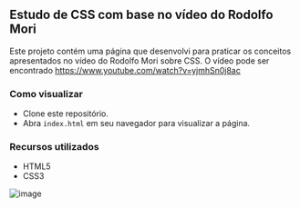 ## Estudo de CSS com base no vídeo do Rodolfo Mori

Este projeto contém uma página que desenvolvi para praticar os conceitos apresentados no vídeo do Rodolfo Mori sobre CSS. O vídeo pode ser encontrado https://www.youtube.com/watch?v=yjmhSn0j8ac

### Como visualizar
- Clone este repositório.
- Abra `index.html` em seu navegador para visualizar a página.

### Recursos utilizados
- HTML5
- CSS3

![image](https://github.com/user-attachments/assets/b505b53c-1b82-4206-98b2-651118ceef4a)
